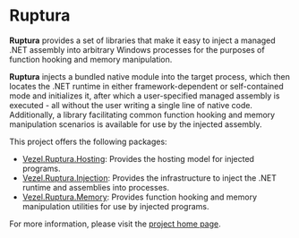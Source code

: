 # Ruptura

**Ruptura** provides a set of libraries that make it easy to inject a managed
.NET assembly into arbitrary Windows processes for the purposes of function
hooking and memory manipulation.

**Ruptura** injects a bundled native module into the target process, which then
locates the .NET runtime in either framework-dependent or self-contained mode
and initializes it, after which a user-specified managed assembly is executed -
all without the user writing a single line of native code. Additionally, a
library facilitating common function hooking and memory manipulation scenarios
is available for use by the injected assembly.

This project offers the following packages:

* [Vezel.Ruptura.Hosting](https://www.nuget.org/packages/Vezel.Ruptura.Hosting):
  Provides the hosting model for injected programs.
* [Vezel.Ruptura.Injection](https://www.nuget.org/packages/Vezel.Ruptura.Injection):
  Provides the infrastructure to inject the .NET runtime and assemblies into
  processes.
* [Vezel.Ruptura.Memory](https://www.nuget.org/packages/Vezel.Ruptura.Memory):
  Provides function hooking and memory manipulation utilities for use by
  injected programs.

For more information, please visit the
[project home page](https://docs.vezel.dev/ruptura).
